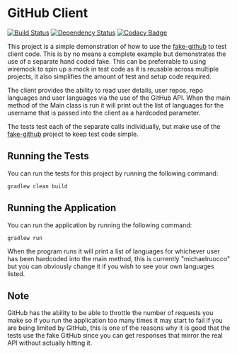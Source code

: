 # GitHub Client

[![Build Status](https://travis-ci.org/michaelruocco/github-client.svg?branch=master)](https://travis-ci.org/michaelruocco/github-client)
[![Dependency Status](https://www.versioneye.com/user/projects/57c6f439939fc600508e8ec7/badge.svg?style=flat-square)](https://www.versioneye.com/user/projects/57c6f439939fc600508e8ec7)
[![Codacy Badge](https://api.codacy.com/project/badge/Grade/c09a98e2387b4e648485969db742c251)](https://www.codacy.com/app/michael-ruocco/github-client?utm_source=github.com&amp;utm_medium=referral&amp;utm_content=michaelruocco/github-client&amp;utm_campaign=Badge_Grade)

This project is a simple demonstration of how to use the [fake-github](https://github.com/michaelruocco/fake-github)
to test client code. This is by no means a complete example but demonstrates the use
of a separate hand coded fake. This can be preferrable to using wiremock to spin up
a mock in test code as it is reusable across multiple projects, it also simplifies the
amount of test and setup code required.

The client provides the ability to read user details, user repos, repo
languages and user languages via the use of the GitHub API. When the main
method of the Main class is run it will print out the list of languages for
the username that is passed into the client as a hardcoded parameter.

The tests test each of the separate calls individually, but make use of the
[fake-github](https://github.com/michaelruocco/fake-github) project to
keep test code simple.

## Running the Tests

You can run the tests for this project by running the following command:

```
gradlew clean build
```

## Running the Application

You can run the application by running the following command:

```
gradlew run
```

When the program runs it will print a list of languages for whichever
user has been hardcoded into the main method, this is currently "michaelruocco"
but you can obviously change it if you wish to see your own languages listed.

## Note

GitHub has the ability to be able to throttle the number of requests you make
so if you run the application too many times it may start to fail if you are being
limited by GitHub, this is one of the reasons why it is good that the tests use
the fake GitHub since you can get responses that mirror the real API without actually
hitting it.

